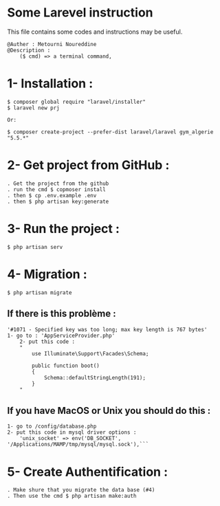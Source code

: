 # Some Larevel instruction 
This file contains some codes and instructions may be useful.
	
	@Auther : Metourni Noureddine
	@Description :
		($ cmd) => a terminal command,
# 1- Installation :
	
	$ composer global require "laravel/installer"
	$ laravel new prj

	Or: 

	$ composer create-project --prefer-dist laravel/laravel gym_algerie "5.5.*" 
# 2- Get project from GitHub :
	. Get the project from the github
	. run the cmd $ copmoser install
	. then $ cp .env.example .env
	. then $ php artisan key:generate
# 3- Run the project :
	$ php artisan serv
# 4- Migration : 
	$ php artisan migrate
## If there is this problème : 
	
	'#1071 - Specified key was too long; max key length is 767 bytes'
	1- go to : 'AppServiceProvider.php'
		2- put this code :
		"
			use Illuminate\Support\Facades\Schema;

			public function boot()
			{
    			Schema::defaultStringLength(191);
			}
		"
## If you have MacOS or Unix you should do this :
	1- go to /config/database.php
	2- put this code in mysql driver options :
		'unix_socket' => env('DB_SOCKET', '/Applications/MAMP/tmp/mysql/mysql.sock'),```
# 5- Create Authentification :
	. Make shure that you migrate the data base (#4)
	. Then use the cmd $ php artisan make:auth

